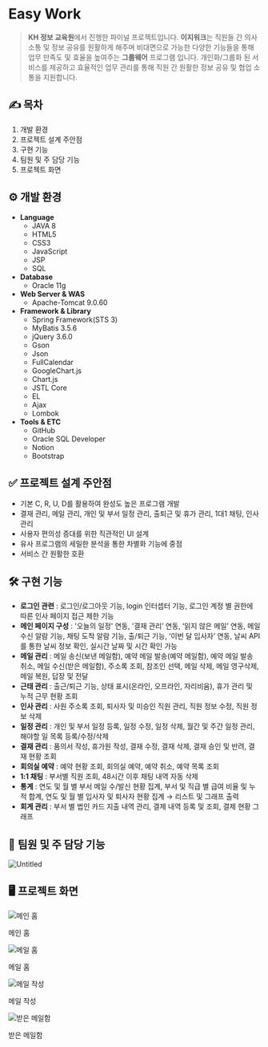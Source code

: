 # Easy Work

> **KH 정보 교육원**에서 진행한 파이널 프로젝트입니다. 
**이지워크**는 직원들 간 의사소통 및 정보 공유를 원활하게 해주며 비대면으로 가능한 다양한 기능들을 통해 업무 만족도 및 효율을 높여주는 **그룹웨어** 프로그램 입니다. 
개인화/그룹화 된 서비스를 제공하고 효율적인 업무 관리를 통해 직원 간 원활한 정보 공유 및 협업 소통을 지원합니다.
> 

## ✍️ **목차**

1. 개발 환경
2. 프로젝트 설계 주안점
3. 구현 기능
4. 팀원 및 주 담당 기능
5. 프로젝트 화면

## ⚙️ **개발 환경**

- **Language**
    - JAVA 8
    - HTML5
    - CSS3
    - JavaScript
    - JSP
    - SQL
- **Database**
    - Oracle 11g
- **Web Server & WAS**
    - Apache-Tomcat 9.0.60
- **Framework & Library**
    - Spring Framework(STS 3)
    - MyBatis 3.5.6
    - jQuery 3.6.0
    - Gson
    - Json
    - FullCalendar
    - GoogleChart.js
    - Chart.js
    - JSTL Core
    - EL
    - Ajax
    - Lombok
- **Tools & ETC**
    - GitHub
    - Oracle SQL Developer
    - Notion
    - Bootstrap

## ✅ **프로젝트 설계 주안점**

- 기본 C, R, U, D를 활용하여 완성도 높은 프로그램 개발
- 결재 관리, 메일 관리, 개인 및 부서 일정 관리, 출퇴근 및 휴가 관리, 1대1 채팅, 인사 관리
- 사용자 편의성 증대를 위한 직관적인 UI 설계
- 유사 프로그램의 세밀한 분석을 통한 차별화 기능에 중점
- 서비스 간 원활한 호환

## 🛠️ **구현 기능**

- **로그인 관련** : 로그인/로그아웃 기능, login 인터셉터 기능, 로그인 계정 별 권한에 따른 인사 페이지 접근 제한 기능
- **메인 페이지 구성** : '오늘의 일정' 연동, '결재 관리’ 연동, ‘읽지 않은 메일’ 연동, 메일 수신 알람 기능, 채팅 도착 알람 기능, 출/퇴근 기능, ‘이번 달 입사자’ 연동, 날씨 API를 통한 날씨 정보 확인, 실시간 날짜 및 시간 확인 가능
- **메일 관리** : 메일 송신(보낸 메일함), 예약 메일 발송(예약 메일함), 예약 메일 발송 취소, 메일 수신(받은 메일함), 주소록 조회, 참조인 선택, 메일 삭제, 메일 영구삭제, 메일 복원, 답장 및 전달
- **근태 관리** : 출근/퇴근 기능, 상태 표시(온라인, 오프라인, 자리비움), 휴가 관리 및 누적 근무 현황 조회
- **인사 관리** : 사원 주소록 조회, 퇴사자 및 미승인 직원 관리, 직원 정보 수정, 직원 정보 삭제
- **일정 관리** : 개인 및 부서 일정 등록, 일정 수정, 일정 삭제, 월간 및 주간 일정 관리, 해야할 일 목록 등록/수정/삭제
- **결재 관리** : 품의서 작성, 휴가원 작성, 결재 수정, 결재 삭제, 결재 승인 및 반려, 결재 현황 조회
- **회의실 예약** : 예약 현황 조회, 회의실 예약, 예약 취소, 예약 목록 조회
- **1:1 채팅** : 부서별 직원 조회, 48시간 이후 채팅 내역 자동 삭제
- **통계** : 연도 및 월 별 부서 메일 수/발신 현황 집계, 부서 및 직급 별 급여 비율 및 누적 합계, 연도 및 월 별 입사자 및 퇴사자 현황 집계 → 리스트 및 그래프 출력
- **회계 관리** : 부서 별 법인 카드 지출 내역 관리, 결제 내역 등록 및 조회, 결제 현황 그래프

## 👥 **팀원 및 주 담당 기능**

![Untitled](https://s3-us-west-2.amazonaws.com/secure.notion-static.com/7dbf9cc0-f434-4104-b2e4-b3a9ae3ce2c6/Untitled.png)

## 🖥️ **프로젝트 화면**

![메인 홈 ](https://s3-us-west-2.amazonaws.com/secure.notion-static.com/142051c2-7afe-4953-9978-6c1ae7286968/Untitled.png)

메인 홈 

![메일 홈 ](https://s3-us-west-2.amazonaws.com/secure.notion-static.com/79db6df5-2aa3-4545-8fb2-9c719a3f74ae/Untitled.png)

메일 홈 

![메일 작성](https://s3-us-west-2.amazonaws.com/secure.notion-static.com/b1adbe7e-f8a5-4022-b7c9-cae729daec0d/Untitled.png)

메일 작성

![받은 메일함](https://s3-us-west-2.amazonaws.com/secure.notion-static.com/6310033c-48e7-4a85-b547-94ccb0c8cb43/Untitled.png)

받은 메일함
